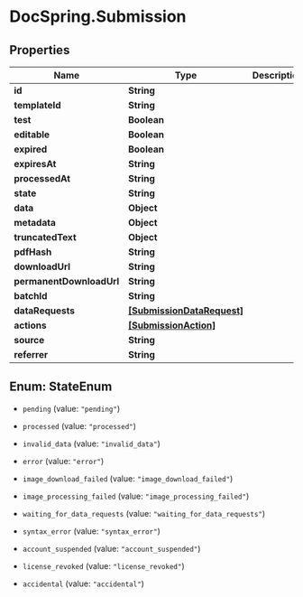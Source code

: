 # DocSpring.Submission

## Properties
Name | Type | Description | Notes
------------ | ------------- | ------------- | -------------
**id** | **String** |  | 
**templateId** | **String** |  | [optional] 
**test** | **Boolean** |  | 
**editable** | **Boolean** |  | [optional] 
**expired** | **Boolean** |  | 
**expiresAt** | **String** |  | [optional] 
**processedAt** | **String** |  | [optional] 
**state** | **String** |  | 
**data** | **Object** |  | [optional] 
**metadata** | **Object** |  | [optional] 
**truncatedText** | **Object** |  | [optional] 
**pdfHash** | **String** |  | [optional] 
**downloadUrl** | **String** |  | [optional] 
**permanentDownloadUrl** | **String** |  | [optional] 
**batchId** | **String** |  | [optional] 
**dataRequests** | [**[SubmissionDataRequest]**](SubmissionDataRequest.md) |  | [optional] 
**actions** | [**[SubmissionAction]**](SubmissionAction.md) |  | [optional] 
**source** | **String** |  | [optional] 
**referrer** | **String** |  | [optional] 


<a name="StateEnum"></a>
## Enum: StateEnum


* `pending` (value: `"pending"`)

* `processed` (value: `"processed"`)

* `invalid_data` (value: `"invalid_data"`)

* `error` (value: `"error"`)

* `image_download_failed` (value: `"image_download_failed"`)

* `image_processing_failed` (value: `"image_processing_failed"`)

* `waiting_for_data_requests` (value: `"waiting_for_data_requests"`)

* `syntax_error` (value: `"syntax_error"`)

* `account_suspended` (value: `"account_suspended"`)

* `license_revoked` (value: `"license_revoked"`)

* `accidental` (value: `"accidental"`)




